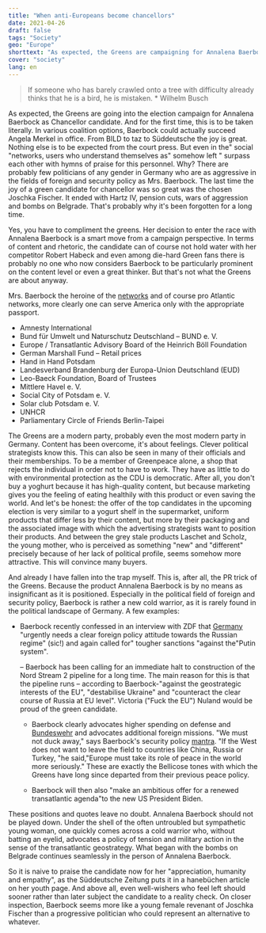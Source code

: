 ```yaml
---
title: "When anti-Europeans become chancellors"
date: 2021-04-26
draft: false
tags: "Society"
geo: "Europe"
shorttext: "As expected, the Greens are campaigning for Annalena Baerbock as candidate for Chancellor."
cover: "society"
lang: en
---
```


> If someone who has barely crawled onto a tree with difficulty already thinks that he is a bird, he is mistaken. * Wilhelm Busch

As expected, the Greens are going into the election campaign for Annalena Baerbock as Chancellor candidate. And for the first time, this is to be taken literally. In various coalition options, Baerbock could actually succeed Angela Merkel in office. From BILD to taz to Süddeutsche the joy is great. Nothing else is to be expected from the court press. But even in the" social "networks, users who understand themselves as" somehow left " surpass each other with hymns of praise for this personnel. Why? There are probably few politicians of any gender in Germany who are as aggressive in the fields of foreign and security policy as Mrs. Baerbock. The last time the joy of a green candidate for chancellor was so great was the chosen Joschka Fischer. It ended with Hartz IV, pension cuts, wars of aggression and bombs on Belgrade. That's probably why it's been forgotten for a long time.

Yes, you have to compliment the greens. Her decision to enter the race with Annalena Baerbock is a smart move from a campaign perspective. In terms of content and rhetoric, the candidate can of course not hold water with her competitor Robert Habeck and even among die-hard Green fans there is probably no one who now considers Baerbock to be particularly prominent on the content level or even a great thinker. But that's not what the Greens are about anyway.

Mrs. Baerbock the heroine of the [networks](https://annalena-baerbock.de/lebenslauf-und-fotos/ "Lebenslauf und Fotos") and of course pro Atlantic networks, more clearly one can serve America only with the appropriate passport.

  - Amnesty International
  - Bund für Umwelt und Naturschutz Deutschland – BUND e. V.
  - Europe / Transatlantic Advisory Board of the Heinrich Böll Foundation
  - German Marshall Fund
  – Retail prices
  - Hand in Hand Potsdam
  - Landesverband Brandenburg der Europa-Union Deutschland (EUD)
  - Leo-Baeck Foundation, Board of Trustees
  - Mittlere Havel e. V.
  - Social City of Potsdam e. V.
  - Solar club Potsdam e. V.
  - UNHCR
  - Parliamentary Circle of Friends Berlin-Taipei

The Greens are a modern party, probably even the most modern party in Germany. Content has been overcome, it's about feelings. Clever political strategists know this. This can also be seen in many of their officials and their memberships. To be a member of Greenpeace alone, a shop that rejects the individual in order not to have to work. They have as little to do with environmental protection as the CDU is democratic. After all, you don't buy a yoghurt because it has high-quality content, but because marketing gives you the feeling of eating healthily with this product or even saving the world. And let's be honest: the offer of the top candidates in the upcoming election is very similar to a yogurt shelf in the supermarket, uniform products that differ less by their content, but more by their packaging and the associated image with which the advertising strategists want to position their products. And between the grey stale products Laschet and Scholz, the young mother, who is perceived as something "new" and "different" precisely because of her lack of political profile, seems somehow more attractive. This will convince many buyers.

And already I have fallen into the trap myself. This is, after all, the PR trick of the Greens. Because the product Annalena Baerbock is by no means as insignificant as it is positioned. Especially in the political field of foreign and security policy, Baerbock is rather a new cold warrior, as it is rarely found in the political landscape of Germany. A few examples:

- Baerbock recently confessed in an interview with ZDF that [Germany](https://www.zdf.de/nachrichten/wirtschaft/baerbock-nord-stream-2-russland-100.html "Pipeline nützt nur System Putin") "urgently needs a clear foreign policy attitude towards the Russian regime" (sic!) and again called for" tougher sanctions "against the"Putin system".

  – Baerbock has been calling for an immediate halt to construction of the Nord Stream 2 pipeline for a long time. The main reason for this is that the pipeline runs – according to Baerbock-"against the geostrategic interests of the EU", "destabilise Ukraine" and "counteract the clear course of Russia at EU level". Victoria ("Fuck the EU") Nuland would be proud of the green candidate.

  - Baerbock clearly advocates higher spending on defense and [Bundeswehr](https://www.tagesspiegel.de/politik/gruenen-chefin-fuer-europaeische-verteidigungspolitik-baerbock-will-die-bundeswehr-staerken/26670854.html "Baerbock will die Bundeswehr stärken") and advocates additional foreign missions. "We must not duck away," says Baerbock's security policy [mantra](https://www.sueddeutsche.de/politik/parteien-baerbock-zur-bundeswehr-wir-duerfen-uns-nicht-wegducken-dpa.urn-newsml-dpa-com-20090101-201130-99-512397 "Wir dürfen uns nicht wegducken"). "If the West does not want to leave the field to countries like China, Russia or Turkey, "he said,"Europe must take its role of peace in the world more seriously." These are exactly the Bellicose tones with which the Greens have long since departed from their previous peace policy.

  - Baerbock will then also "make an ambitious offer for a renewed transatlantic agenda"to the new US President Biden.

These positions and quotes leave no doubt. Annalena Baerbock should not be played down. Under the shell of the often untroubled but sympathetic young woman, one quickly comes across a cold warrior who, without batting an eyelid, advocates a policy of tension and military action in the sense of the transatlantic geostrategy. What began with the bombs on Belgrade continues seamlessly in the person of Annalena Baerbock.

So it is naive to praise the candidate now for her "appreciation, humanity and empathy", as the Süddeutsche Zeitung puts it in a hanebüchen article on her youth page. And above all, even well-wishers who feel left should sooner rather than later subject the candidate to a reality check. On closer inspection, Baerbock seems more like a young female revenant of Joschka Fischer than a progressive politician who could represent an alternative to whatever.
